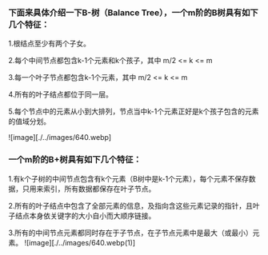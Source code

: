 

### 下面来具体介绍一下B-树（Balance Tree），一个m阶的B树具有如下几个特征：

1.根结点至少有两个子女。



2.每个中间节点都包含k-1个元素和k个孩子，其中 m/2 <= k <= m



3.每一个叶子节点都包含k-1个元素，其中 m/2 <= k <= m



4.所有的叶子结点都位于同一层。



5.每个节点中的元素从小到大排列，节点当中k-1个元素正好是k个孩子包含的元素的值域分划。

![image][./../images/640.webp]


### 一个m阶的B+树具有如下几个特征：

1.有k个子树的中间节点包含有k个元素（B树中是k-1个元素），每个元素不保存数据，只用来索引，所有数据都保存在叶子节点。

2.所有的叶子结点中包含了全部元素的信息，及指向含这些元素记录的指针，且叶子结点本身依关键字的大小自小而大顺序链接。

3.所有的中间节点元素都同时存在于子节点，在子节点元素中是最大（或最小）元素。
![image][./../images/640.webp(1)]
